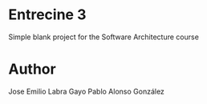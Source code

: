 Entrecine 3
===========

Simple blank project for the Software Architecture course

Author
======
Jose Emilio Labra Gayo
Pablo Alonso González
